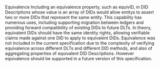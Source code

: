 Equivalence Including an equivalence property, such as equivID, in DID Descriptions whose value is an array of DIDs would allow entitys to assert two or more DIDs that represent the same entity. This capability has numerous uses, including supporting migration between ledgers and providing forward compatibility of existing DIDs to future DLTs. In theory, equivalent DIDs should have the same identity rights, allowing verifiable claims made against one DID to apply to equivalent DIDs. Equivalence was not included in the current specification due to the complexity of verifying equivalence across different DLTs and different DID methods, and also of aggregating properties of equivalent DID Descriptions. However equivalence should be supported in a future version of this specification.
